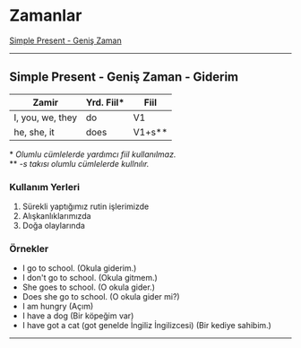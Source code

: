 # Zamanlar

[Simple Present - Geniş Zaman](#simple-present) 

---

## Simple Present - Geniş Zaman - Giderim

|Zamir|Yrd. Fiil*|Fiil|
|-----|---------|----|
|I, you, we, they|do|V1||
|he, she, it|does|V1+s**|

\* *Olumlu cümlelerde yardımcı fiil kullanılmaz.*  
\*\* *-s takısı olumlu cümlelerde kullnılır.*

### Kullanım Yerleri

1. Sürekli yaptığımız rutin işlerimizde
2. Alışkanlıklarımızda
3. Doğa olaylarında

### Örnekler

- I go to school. (Okula giderim.) 
- I don't go to school. (Okula gitmem.)
- She goes to school. (O okula gider.) 
- Does she go to school. (O okula gider mi?)
- I am hungry (Açım)
- I have a dog (Bir köpeğim var)
- I have got a cat (got genelde İngiliz İngilizcesi) (Bir kediye sahibim.)

---
